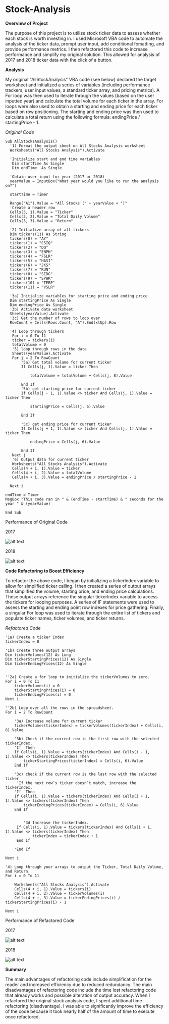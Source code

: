 # Stock-Analysis

**Overview of Project**

The purpose of this project is to utilize stock ticker data to assess whether each stock is worth investing in. I used Microsoft VBA code to automate the analysis of the ticker data, prompt user input, add conditional fomatting, and provide performance metrics. I then refactored this code to increase performance and simplify my original solution. This allowed for analysis of 2017 and 2018 ticker data with the click of a button.


**Analysis**

My original "AllStockAnalysis" VBA code (see below) declared the target worksheet and initialized a series of variables (including performance trackers, user input values, a standard ticker array, and pricing metrics). A For loop was then used to iterate through the values (based on the user inputted year) and calculate the total volume for each ticker in the array. For loops were also used to obtain a starting and ending price for each ticker based on row positioning. The starting and ending price was then used to calculate a total return using the following formula: endingPrice / startingPrice - 1.

_Original Code_

    Sub AllStocksAnalysis()
      '1) Format the output sheet on All Stocks Analysis worksheet
      Worksheets("All Stocks Analysis").Activate

      'Initialize start and end time variables
       Dim startTime As Single
       Dim endTime  As Single

      'Obtain user input for year (2017 or 2018)
      yearValue = InputBox("What year would you like to run the analysis on?")

      startTime = Timer

      Range("A1").Value = "All Stocks (" + yearValue + ")"
      'Create a header row
      Cells(3, 1).Value = "Ticker"
      Cells(3, 2).Value = "Total Daily Volume"
      Cells(3, 3).Value = "Return"

      '2) Initialize array of all tickers
      Dim tickers(11) As String
      tickers(0) = "AY"
      tickers(1) = "CSIQ"
      tickers(2) = "DQ"
      tickers(3) = "ENPH"
      tickers(4) = "FSLR"
      tickers(5) = "HASI"
      tickers(6) = "JKS"
      tickers(7) = "RUN"
      tickers(8) = "SEDG"
      tickers(9) = "SPWR"
      tickers(10) = "TERP"
      tickers(11) = "VSLR"
   
      '3a) Initialize variables for starting price and ending price
      Dim startingPrice As Single
      Dim endingPrice As Single
      '3b) Activate data worksheet
      Sheets(yearValue).Activate
      '3c) Get the number of rows to loop over
      RowCount = Cells(Rows.Count, "A").End(xlUp).Row

      '4) Loop through tickers
       For i = 0 To 11
       ticker = tickers(i)
       totalVolume = 0
       '5) loop through rows in the data
       Sheets(yearValue).Activate
       For j = 2 To RowCount
           '5a) Get total volume for current ticker
           If Cells(j, 1).Value = ticker Then

               totalVolume = totalVolume + Cells(j, 8).Value

           End If
           '5b) get starting price for current ticker
           If Cells(j - 1, 1).Value <> ticker And Cells(j, 1).Value = ticker Then

               startingPrice = Cells(j, 6).Value

           End If

           '5c) get ending price for current ticker
           If Cells(j + 1, 1).Value <> ticker And Cells(j, 1).Value = ticker Then

               endingPrice = Cells(j, 6).Value

           End If
       Next j
       '6) Output data for current ticker
       Worksheets("All Stocks Analysis").Activate
       Cells(4 + i, 1).Value = ticker
       Cells(4 + i, 2).Value = totalVolume
       Cells(4 + i, 3).Value = endingPrice / startingPrice - 1

      Next i
    
    endTime = Timer
    MsgBox "This code ran in " & (endTime - startTime) & " seconds for the year " & (yearValue)

    End Sub

Performance of Original Code

2017

![alt text](https://github.com/GrahamBSereno/Stock-Analysis/blob/main/Resources/PreRefactoring2017.png)

2018

![alt text](https://github.com/GrahamBSereno/Stock-Analysis/blob/main/Resources/PreRefactoring2018.png)

**Code Refactoring to Boost Efficiency**

To refactor the above code, I began by initializing a tickerIndex variable to allow for simplified ticker calling. I then created a series of output arrays that simplified the volume, starting price, and ending price calculations. These output arrays reference the singular tickerIndex variable to access the tickers for looping purposes. A series of IF statements were used to assess the starting and ending point row indexes for price gathering. Finally, a singular For loop was used to iterate through the entire list of tickers and populate ticker names, ticker volumes, and ticker returns. 

_Refactored Code_

    '1a) Create a ticker Index
    tickerIndex = 0

    '1b) Create three output arrays
    Dim tickerVolumes(12) As Long
    Dim tickerStartingPrices(12) As Single
    Dim tickerEndingPrices(12) As Single
    
    
    ''2a) Create a for loop to initialize the tickerVolumes to zero.
    For i = 0 To 11
        tickerVolumes(i) = 0
        tickerStartingPrices(i) = 0
        tickerEndingPrices(i) = 0
    Next i
        
    ''2b) Loop over all the rows in the spreadsheet.
    For i = 2 To RowCount
    
        '3a) Increase volume for current ticker
        tickerVolumes(tickerIndex) = tickerVolumes(tickerIndex) + Cells(i, 8).Value
        
        '3b) Check if the current row is the first row with the selected tickerIndex.
        'If  Then
        If Cells(i, 1).Value = tickers(tickerIndex) And Cells(i - 1, 1).Value <> tickers(tickerIndex) Then
            tickerStartingPrices(tickerIndex) = Cells(i, 6).Value
        End If
        
        '3c) check if the current row is the last row with the selected ticker
         'If the next row’s ticker doesn’t match, increase the tickerIndex.
        'If  Then
        If Cells(i, 1).Value = tickers(tickerIndex) And Cells(i + 1, 1).Value <> tickers(tickerIndex) Then
            tickerEndingPrices(tickerIndex) = Cells(i, 6).Value
        End If
            

            '3d Increase the tickerIndex.
         If Cells(i, 1).Value = tickers(tickerIndex) And Cells(i + 1, 1).Value <> tickers(tickerIndex) Then
                tickerIndex = tickerIndex + 1
         End If
            
        'End If
    
    Next i
    
    '4) Loop through your arrays to output the Ticker, Total Daily Volume, and Return.
    For i = 0 To 11
        
        Worksheets("All Stocks Analysis").Activate
        Cells(4 + i, 1).Value = tickers(i)
        Cells(4 + i, 2).Value = tickerVolumes(i)
        Cells(4 + i, 3).Value = tickerEndingPrices(i) / tickerStartingPrices(i) - 1
        
    Next i

Performance of Refactored Code

2017

![alt text](https://github.com/GrahamBSereno/Stock-Analysis/blob/main/Resources/VBA_Challenge_2017.png)

2018

![alt text](https://github.com/GrahamBSereno/Stock-Analysis/blob/main/Resources/VBA_Challenge_2018.png)



**Summary**

The main advantages of refactoring code include simplification for the reader and increased efficiency due to reduced redundancy. The main disadvantages of refactoring code include the time lost refactoring code that already works and possible alteration of output accuracy.
When I refactored the original stock analysis code, I spent additional time refactoring (disadvantage). I was able to significantly improve the efficiency of the code because it took nearly half of the amount of time to execute once refactored. 

